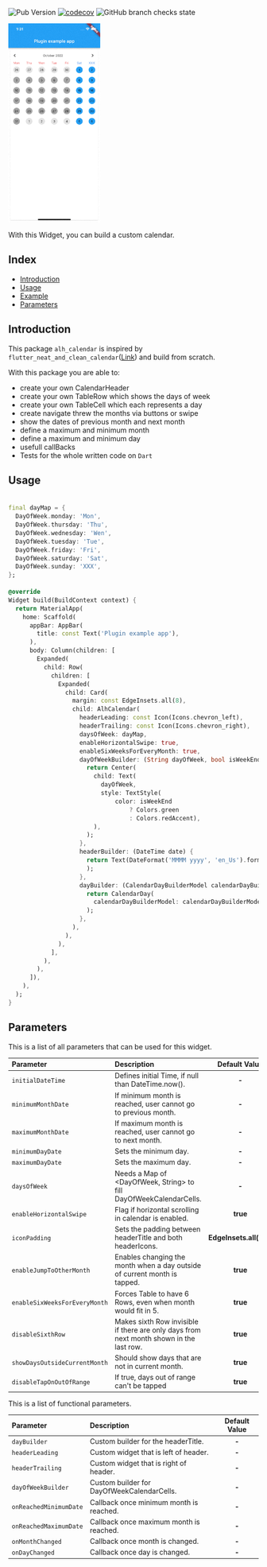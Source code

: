 ![Pub Version](https://img.shields.io/pub/v/alh_calendar?color=%23397ab6&style=flat-square)
[![codecov](https://codecov.io/gh/alhappler/alh_calendar/branch/master/graph/badge.svg?token=D63TLGD5SP)](https://codecov.io/gh/alhappler/alh_calendar)
![GitHub branch checks state](https://img.shields.io/github/checks-status/alhappler/alh_calendar/master?style=flat-square)

<p>
<img src="https://github.com/alhappler/alh_calendar/blob/master/doc/calendar_demo.gif?raw=true"
    alt="An animated image of the iOS ReordableGridView UI" height="400"/>
</p>

With this Widget, you can build a custom calendar.

## Index
- [Introduction](#introduction)
- [Usage](#usage)
- [Example](#example)
- [Parameters](#parameters)

## Introduction
This package `alh_calendar` is inspired by `flutter_neat_and_clean_calendar`([Link](https://pub.dev/packages/flutter_neat_and_clean_calendar))
and build from scratch.

With this package you are able to:
- create your own CalendarHeader
- create your own TableRow which shows the days of week
- create your own TableCell which each represents a day
- create navigate threw the months via buttons or swipe
- show the dates of previous month and next month
- define a maximum and minimum month
- define a maximum and minimum day
- usefull callBacks
- Tests for the whole written code on `Dart`

## Usage

```dart

final dayMap = {
  DayOfWeek.monday: 'Mon',
  DayOfWeek.thursday: 'Thu',
  DayOfWeek.wednesday: 'Wen',
  DayOfWeek.tuesday: 'Tue',
  DayOfWeek.friday: 'Fri',
  DayOfWeek.saturday: 'Sat',
  DayOfWeek.sunday: 'XXX',
};

@override
Widget build(BuildContext context) {
  return MaterialApp(
    home: Scaffold(
      appBar: AppBar(
        title: const Text('Plugin example app'),
      ),
      body: Column(children: [
        Expanded(
          child: Row(
            children: [
              Expanded(
                child: Card(
                  margin: const EdgeInsets.all(8),
                  child: AlhCalendar(
                    headerLeading: const Icon(Icons.chevron_left),
                    headerTrailing: const Icon(Icons.chevron_right),
                    daysOfWeek: dayMap,
                    enableHorizontalSwipe: true,
                    enableSixWeeksForEveryMonth: true,
                    dayOfWeekBuilder: (String dayOfWeek, bool isWeekEnd) {
                      return Center(
                        child: Text(
                          dayOfWeek,
                          style: TextStyle(
                              color: isWeekEnd
                                  ? Colors.green
                                  : Colors.redAccent),
                        ),
                      );
                    },
                    headerBuilder: (DateTime date) {
                      return Text(DateFormat('MMMM yyyy', 'en_Us').format(date),
                      );
                    },
                    dayBuilder: (CalendarDayBuilderModel calendarDayBuilderModel,) {
                      return CalendarDay(
                        calendarDayBuilderModel: calendarDayBuilderModel,
                      );
                    },
                  ),
                ),
              ),
            ],
          ),
        ),
      ]),
    ),
  );
}
```

## Parameters
This is a list of all parameters that can be used for this widget.

| **Parameter**                   | **Description**                                                              |    **Default Value**    |
|:---------------------------------------------|:----------------------------------------------------------------|:-----------------:|
| `initialDateTime`               | Defines initial Time, if null than DateTime.now().                           |          **-**          |
| `minimumMonthDate`              | If minimum month is reached, user cannot go to previous month.               |          **-**          |
| `maximumMonthDate`              | If maximum month is reached, user cannot go to next month.                   |          **-**          |
| `minimumDayDate`                | Sets the minimum day.                                                        |          **-**          |
| `maximumDayDate`                | Sets the maximum day.                                                        |          **-**          |
| `daysOfWeek`                    | Needs a Map of <DayOfWeek, String> to fill DayOfWeekCalendarCells.                      |          **-**          |
| `enableHorizontalSwipe`         | Flag if horizontal scrolling in calendar is enabled.                                    |        **true**         |
| `iconPadding`                   | Sets the padding between headerTitle and both headerIcons.                              | **EdgeInsets.all(3.0)** |
| `enableJumpToOtherMonth`        | Enables changing the month when a day outside of current month is tapped.               |        **true**         |
| `enableSixWeeksForEveryMonth`   | Forces Table to have 6 Rows, even when month would fit in 5.                            |        **true**         |
| `disableSixthRow`               | Makes sixth Row invisible if there are only days from next month shown in the last row. |        **true**         |
| `showDaysOutsideCurrentMonth`   | Should show days that are not in current month.                                         |        **true**         |
| `disableTapOnOutOfRange`        | If true, days out of range can't be tapped                                              |        **true**         |


This is a list of functional parameters.

| **Parameter**                                | **Description**                                                 | **Default Value** |
|:---------------------------------------------|:----------------------------------------------------------------|:-----------------:|
| `dayBuilder`                                 | Custom builder for the headerTitle.                             |       **-**       |
| `headerLeading`                              | Custom widget that is left of header.                           |       **-**       |
| `headerTrailing`                             | Custom widget that is right of header.                          |       **-**       |
| `dayOfWeekBuilder`                           | Custom builder for DayOfWeekCalendarCells.                      |       **-**       |
| `onReachedMinimumDate`                       | Callback once minimum month is reached.                         |       **-**       |
| `onReachedMaximumDate`                       | Callback once maximum month is reached.                         |       **-**       |
| `onMonthChanged`                             | Callback once month is changed.                                 |       **-**       |
| `onDayChanged`                               | Callback once day is changed.                                   |       **-**       |